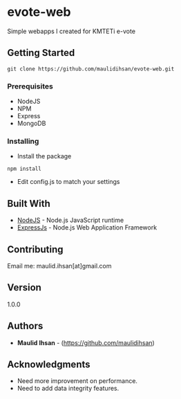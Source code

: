 # evote-web

Simple webapps I created for KMTETi e-vote

## Getting Started

```
git clone https://github.com/maulidihsan/evote-web.git
```

### Prerequisites

- NodeJS
- NPM
- Express
- MongoDB

### Installing

* Install the package

```
npm install
```
* Edit config.js to match your settings

## Built With

* [NodeJS](http://nodejs.org) - Node.js JavaScript runtime
* [ExpressJs](https://expressjs.com/) - Node.js Web Application Framework

## Contributing

Email me: maulid.ihsan[at]gmail.com

## Version

1.0.0

## Authors

* **Maulid Ihsan** - (https://github.com/maulidihsan)

## Acknowledgments

* Need more improvement on performance.
* Need to add data integrity features.
